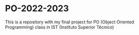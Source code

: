 # PO-2022-2023

This is a repository with my final project for PO (Object Oriented Programming) class in IST (Instituto Superior Técnico)
